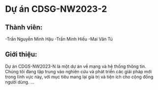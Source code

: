 # Dự án CDSG-NW2023-2
## Thành viên:
-Trần Nguyễn Minh Hậu
-Trần Minh Hiếu
-Mai Văn Tú

## Giới thiệu:
Dự án CDGS-NW2023-N là một dự án về mạng và hệ thống thông tin. Chúng tôi đang tập trung vào nghiên cứu và phát triển các giải pháp mới trong lĩnh vực này, với mục tiêu mang lại giá trị và tiện ích cho cộng đồng người dùng.
...
